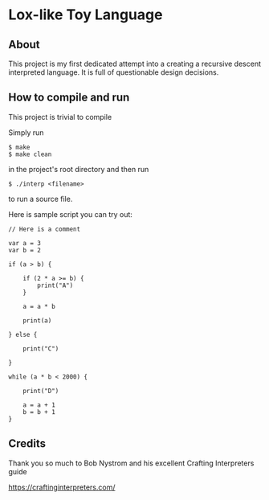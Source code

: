 # Lox-like Toy Language 

## About

This project is my first dedicated attempt into a creating a recursive descent
interpreted language. It is full of questionable design decisions.

## How to compile and run

This project is trivial to compile

Simply run
```
$ make
$ make clean
```
in the project's root directory and then run

```
$ ./interp <filename>
```

to run a source file.

Here is sample script you can try out:

```
// Here is a comment

var a = 3 
var b = 2

if (a > b) {

    if (2 * a >= b) {
        print("A")
    }

    a = a * b
    
    print(a)

} else {

    print("C")

}

while (a * b < 2000) {

    print("D")

    a = a + 1
    b = b + 1
}
```


## Credits

Thank you so much to Bob Nystrom and his excellent Crafting Interpreters guide 

https://craftinginterpreters.com/